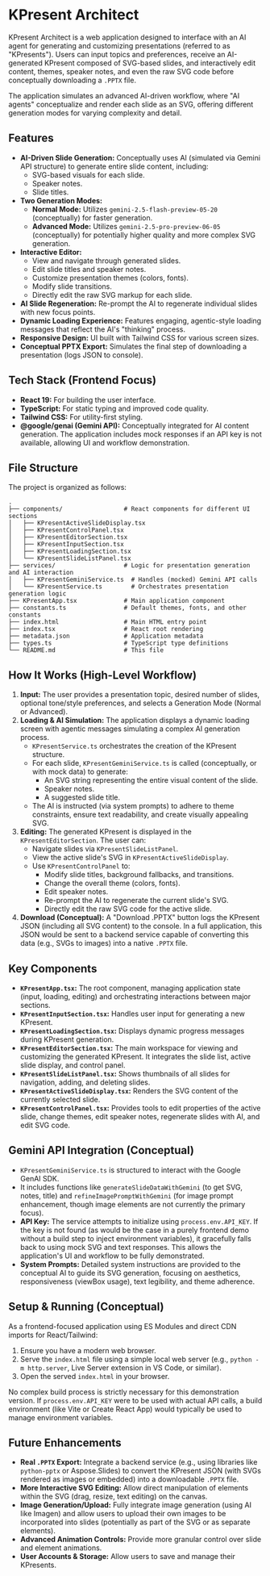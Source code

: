 
# KPresent Architect

KPresent Architect is a web application designed to interface with an AI agent for generating and customizing presentations (referred to as "KPresents"). Users can input topics and preferences, receive an AI-generated KPresent composed of SVG-based slides, and interactively edit content, themes, speaker notes, and even the raw SVG code before conceptually downloading a `.PPTX` file.

The application simulates an advanced AI-driven workflow, where "AI agents" conceptualize and render each slide as an SVG, offering different generation modes for varying complexity and detail.

## Features

*   **AI-Driven Slide Generation:** Conceptually uses AI (simulated via Gemini API structure) to generate entire slide content, including:
    *   SVG-based visuals for each slide.
    *   Speaker notes.
    *   Slide titles.
*   **Two Generation Modes:**
    *   **Normal Mode:** Utilizes `gemini-2.5-flash-preview-05-20` (conceptually) for faster generation.
    *   **Advanced Mode:** Utilizes `gemini-2.5-pro-preview-06-05` (conceptually) for potentially higher quality and more complex SVG generation.
*   **Interactive Editor:**
    *   View and navigate through generated slides.
    *   Edit slide titles and speaker notes.
    *   Customize presentation themes (colors, fonts).
    *   Modify slide transitions.
    *   Directly edit the raw SVG markup for each slide.
*   **AI Slide Regeneration:** Re-prompt the AI to regenerate individual slides with new focus points.
*   **Dynamic Loading Experience:** Features engaging, agentic-style loading messages that reflect the AI's "thinking" process.
*   **Responsive Design:** UI built with Tailwind CSS for various screen sizes.
*   **Conceptual PPTX Export:** Simulates the final step of downloading a presentation (logs JSON to console).

## Tech Stack (Frontend Focus)

*   **React 19:** For building the user interface.
*   **TypeScript:** For static typing and improved code quality.
*   **Tailwind CSS:** For utility-first styling.
*   **@google/genai (Gemini API):** Conceptually integrated for AI content generation. The application includes mock responses if an API key is not available, allowing UI and workflow demonstration.

## File Structure

The project is organized as follows:

```
.
├── components/                 # React components for different UI sections
│   ├── KPresentActiveSlideDisplay.tsx
│   ├── KPresentControlPanel.tsx
│   ├── KPresentEditorSection.tsx
│   ├── KPresentInputSection.tsx
│   ├── KPresentLoadingSection.tsx
│   └── KPresentSlideListPanel.tsx
├── services/                   # Logic for presentation generation and AI interaction
│   ├── KPresentGeminiService.ts  # Handles (mocked) Gemini API calls
│   └── KPresentService.ts        # Orchestrates presentation generation logic
├── KPresentApp.tsx             # Main application component
├── constants.ts                # Default themes, fonts, and other constants
├── index.html                  # Main HTML entry point
├── index.tsx                   # React root rendering
├── metadata.json               # Application metadata
├── types.ts                    # TypeScript type definitions
└── README.md                   # This file
```

## How It Works (High-Level Workflow)

1.  **Input:** The user provides a presentation topic, desired number of slides, optional tone/style preferences, and selects a Generation Mode (Normal or Advanced).
2.  **Loading & AI Simulation:** The application displays a dynamic loading screen with agentic messages simulating a complex AI generation process.
    *   `KPresentService.ts` orchestrates the creation of the KPresent structure.
    *   For each slide, `KPresentGeminiService.ts` is called (conceptually, or with mock data) to generate:
        *   An SVG string representing the entire visual content of the slide.
        *   Speaker notes.
        *   A suggested slide title.
    *   The AI is instructed (via system prompts) to adhere to theme constraints, ensure text readability, and create visually appealing SVG.
3.  **Editing:** The generated KPresent is displayed in the `KPresentEditorSection`. The user can:
    *   Navigate slides via `KPresentSlideListPanel`.
    *   View the active slide's SVG in `KPresentActiveSlideDisplay`.
    *   Use `KPresentControlPanel` to:
        *   Modify slide titles, background fallbacks, and transitions.
        *   Change the overall theme (colors, fonts).
        *   Edit speaker notes.
        *   Re-prompt the AI to regenerate the current slide's SVG.
        *   Directly edit the raw SVG code for the active slide.
4.  **Download (Conceptual):** A "Download .PPTX" button logs the KPresent JSON (including all SVG content) to the console. In a full application, this JSON would be sent to a backend service capable of converting this data (e.g., SVGs to images) into a native `.PPTX` file.

## Key Components

*   **`KPresentApp.tsx`:** The root component, managing application state (input, loading, editing) and orchestrating interactions between major sections.
*   **`KPresentInputSection.tsx`:** Handles user input for generating a new KPresent.
*   **`KPresentLoadingSection.tsx`:** Displays dynamic progress messages during KPresent generation.
*   **`KPresentEditorSection.tsx`:** The main workspace for viewing and customizing the generated KPresent. It integrates the slide list, active slide display, and control panel.
*   **`KPresentSlideListPanel.tsx`:** Shows thumbnails of all slides for navigation, adding, and deleting slides.
*   **`KPresentActiveSlideDisplay.tsx`:** Renders the SVG content of the currently selected slide.
*   **`KPresentControlPanel.tsx`:** Provides tools to edit properties of the active slide, change themes, edit speaker notes, regenerate slides with AI, and edit SVG code.

## Gemini API Integration (Conceptual)

*   `KPresentGeminiService.ts` is structured to interact with the Google GenAI SDK.
*   It includes functions like `generateSlideDataWithGemini` (to get SVG, notes, title) and `refineImagePromptWithGemini` (for image prompt enhancement, though image elements are not currently the primary focus).
*   **API Key:** The service attempts to initialize using `process.env.API_KEY`. If the key is not found (as would be the case in a purely frontend demo without a build step to inject environment variables), it gracefully falls back to using mock SVG and text responses. This allows the application's UI and workflow to be fully demonstrated.
*   **System Prompts:** Detailed system instructions are provided to the conceptual AI to guide its SVG generation, focusing on aesthetics, responsiveness (viewBox usage), text legibility, and theme adherence.

## Setup & Running (Conceptual)

As a frontend-focused application using ES Modules and direct CDN imports for React/Tailwind:
1.  Ensure you have a modern web browser.
2.  Serve the `index.html` file using a simple local web server (e.g., `python -m http.server`, Live Server extension in VS Code, or similar).
3.  Open the served `index.html` in your browser.

No complex build process is strictly necessary for this demonstration version. If `process.env.API_KEY` were to be used with actual API calls, a build environment (like Vite or Create React App) would typically be used to manage environment variables.

## Future Enhancements

*   **Real `.PPTX` Export:** Integrate a backend service (e.g., using libraries like `python-pptx` or Aspose.Slides) to convert the KPresent JSON (with SVGs rendered as images or embedded) into a downloadable `.PPTX` file.
*   **More Interactive SVG Editing:** Allow direct manipulation of elements within the SVG (drag, resize, text editing) on the canvas.
*   **Image Generation/Upload:** Fully integrate image generation (using AI like Imagen) and allow users to upload their own images to be incorporated into slides (potentially as part of the SVG or as separate elements).
*   **Advanced Animation Controls:** Provide more granular control over slide and element animations.
*   **User Accounts & Storage:** Allow users to save and manage their KPresents.
